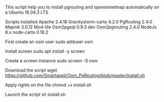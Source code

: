 This script help you to install pgrouting and openstreetmap automatically on a Ubuntu 16.04.3 LTS

Scripts installed
Apache 2.4.18
Gravitystorm-carto 4.2.0
PgRouting 2.4.0
Mapnik 3.0.12
Mod-tile
Osm2pgsql 0.9.3 dev
Osm2pgrouting 2.4.0
NodeJs 8.x
node-carto 0.18.2

First create an osm user
sudo adduser osm

Install screen
sudo apt install -y screen

Create a screen instance
sudo screen -S osm

Download the script
wget https://github.com/Smartappli/Osm_PgRouting/blob/master/install.sh

Apply rights on the file
chmod +x install.sh

Launch the script
sh install.sh
